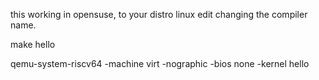 this working in opensuse, to your distro linux edit changing the compiler name.

make hello

qemu-system-riscv64 -machine virt -nographic -bios none -kernel hello
